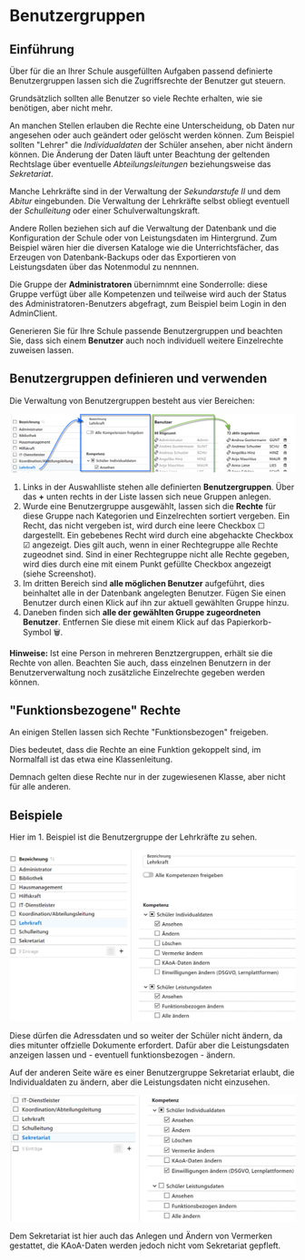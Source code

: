 # Benutzergruppen

## Einführung

Über für die an Ihrer Schule ausgefüllten Aufgaben passend definierte Benutzergruppen lassen sich die Zugriffsrechte der Benutzer gut steuern.

Grundsätzlich sollten alle Benutzer so viele Rechte erhalten, wie sie benötigen, aber nicht mehr.

An manchen Stellen erlauben die Rechte eine Unterscheidung, ob Daten nur angesehen oder auch geändert oder gelöscht werden können. Zum Beispiel sollten "Lehrer" die *Individualdaten* der Schüler ansehen, aber nicht ändern können. Die Änderung der Daten läuft unter Beachtung der geltenden Rechtslage über eventuelle *Abteilungsleitungen* beziehungsweise das *Sekretariat*.

Manche Lehrkräfte sind in der Verwaltung der *Sekundarstufe II* und dem *Abitur* eingebunden. Die Verwaltung der Lehrkräfte selbst obliegt eventuell der *Schulleitung* oder einer Schulverwaltungskraft.

Andere Rollen beziehen sich auf die Verwaltung der Datenbank und die Konfiguration der Schule oder von Leistungsdaten im Hintergrund. Zum Beispiel wären hier die diversen Kataloge wie die Unterrichtsfächer, das Erzeugen von Datenbank-Backups oder das Exportieren von Leistungsdaten über das Notenmodul zu nennnen.

Die Gruppe der **Administratoren** übernimnmt eine Sonderrolle: diese Gruppe verfügt über alle Kompetenzen und teilweise wird auch der Status des Administratoren-Benutzers abgefragt, zum Beispiel beim Login in den AdminClient.

Generieren Sie für Ihre Schule passende Benutzergruppen und beachten Sie, dass sich einem **Benutzer** auch noch individuell weitere Einzelrechte zuweisen lassen.

## Benutzergruppen definieren und verwenden

Die Verwaltung von Benutzergruppen besteht aus vier Bereichen:

![Benutzergruppen, deren Kompetenzen und wer zugeordnet ist](./graphics/SVWS_Aufbau_Benutzergruppenverwaltung.png "Definieren Sie Benutzgruppen, deren Rechte und wer darin zugeordnet ist.")

1. Links in der Auswahlliste stehen alle definierten **Benutzergruppen**. Über das **+** unten rechts in der Liste lassen sich neue Gruppen anlegen.
2. Wurde eine Benutzergruppe ausgewählt, lassen sich die **Rechte** für diese Gruppe nach Kategorien und Einzelrechten sortiert vergeben. Ein Recht, das nicht vergeben ist, wird durch eine leere Checkbox ☐ dargestellt. Ein gebebenes Recht wird durch eine abgehackte Checkbox ☑ angezeigt. Dies gilt auch, wenn in einer Rechtegruppe alle Rechte zugeodnet sind. Sind in einer Rechtegruppe nicht alle Rechte gegeben, wird dies durch eine mit einem Punkt gefüllte Checkbox angezeigt (siehe Screenshot).
3. Im dritten Bereich sind **alle möglichen Benutzer** aufgeführt, dies beinhaltet alle in der Datenbank angelegten Benutzer. Fügen Sie einen Benutzer durch einen Klick auf ihn zur aktuell gewählten Gruppe hinzu.
4. Daneben finden sich **alle der gewählten Gruppe zugeordneten Benutzer**. Entfernen Sie diese mit einem Klick auf das Papierkorb-Symbol 🗑.

**Hinweise:** Ist eine Person in mehreren Benztzergruppen, erhält sie die Rechte von allen. Beachten Sie auch, dass einzelnen Benutzern in der Benutzerverwaltung noch zusätzliche Einzelrechte gegeben werden können.

## "Funktionsbezogene" Rechte

An einigen Stellen lassen sich Rechte "Funktionsbezogen" freigeben.

Dies bedeutet, dass die Rechte an eine Funktion gekoppelt sind, im Normalfall ist das etwa eine Klassenleitung.

Demnach gelten diese Rechte nur in der zugewiesenen Klasse, aber nicht für alle anderen.

## Beispiele

Hier im 1. Beispiel ist die Benutzergruppe der Lehrkräfte zu sehen.

![Benutzergruppe "Lehrkraft": Kein Ändern von Individualdaten, dafür von Leistungsdaten ](./graphics/SVWS_Benutzergruppe_Lehrkraft.png "Lehrkräfte dürfen die Individualdaten nur ansehen und Leistungsdaten (funktionsbezogen) ändern.")

Diese dürfen die Adressdaten und so weiter der Schüler nicht ändern, da dies mitunter offzielle Dokumente erfordert. Dafür aber die Leistungsdaten anzeigen lassen und - eventuell funktionsbezogen - ändern.

Auf der anderen Seite wäre es einer Benutzergruppe Sekretariat erlaubt, die Individualdaten zu ändern, aber die Leistungsdaten nicht einzusehen.

![Benutzergruppe "Sekretariat": Ändern von Individualdaten, keine Einsicht von Leistungsdaten](./graphics/SVWS_Benutzergruppe_Sekretariat.png "Das Sekretariat darf Individualdaten ändern, aber keine Leistungsdaten einsehen.")

Dem Sekretariat ist hier auch das Anlegen und Ändern von Vermerken gestattet, die KAoA-Daten werden jedoch nicht vom Sekretariat gepfleft.